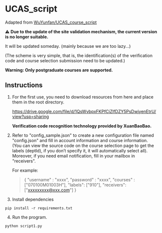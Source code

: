 # UCAS_script
Adapted from [WuYunfan/UCAS_course_script](https://github.com/WuYunfan/UCAS_course_script)


⚠️ **Due to the update of the site validation mechanism, the current version is no longer suitable.**

It will be updated someday. (mainly because we are too lazy...)

(The scheme is very simple, that is, the identification(s) of the verification code and course selection submission need to be updated.)



**Warning: Only postgraduate courses are supported.**


## Instructions
1. For the first use, you need to download resources from here and place them in the root directory.

   https://drive.google.com/file/d/1QsWvbpxFKPfCiZlfDZY5PsDwjyenEtrU/view?usp=sharing

   **Verification code recognition technology provided by XuanBaoBao.**

2. Refer to "config_sample.json" to create a new configuration file named "config.json" and fill in account information and course information. (You can view the source code on the course selection page to get the labels (deptId), if you don’t specify it, it will automatically select all). Moreover, if you need email notification, fill in your mailbox in "receivers".

   For example:

   > {
   >  "username" : "xxxx",
   >  "password" : "xxxx",
   >  "courses" : ["070100M01003H"],
   >  "labels": ["910"],
   >  "receivers": ["xxxxxxxxx@xxx.com"]
   > }

3. Install dependencies
  ```
  pip install -r requirements.txt
  ```

4. Run the program.
  ```
  python script1.py
  ```

